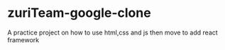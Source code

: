 # zuriTeam-google-clone
A practice project on how to use html,css and js then move to add react framework
